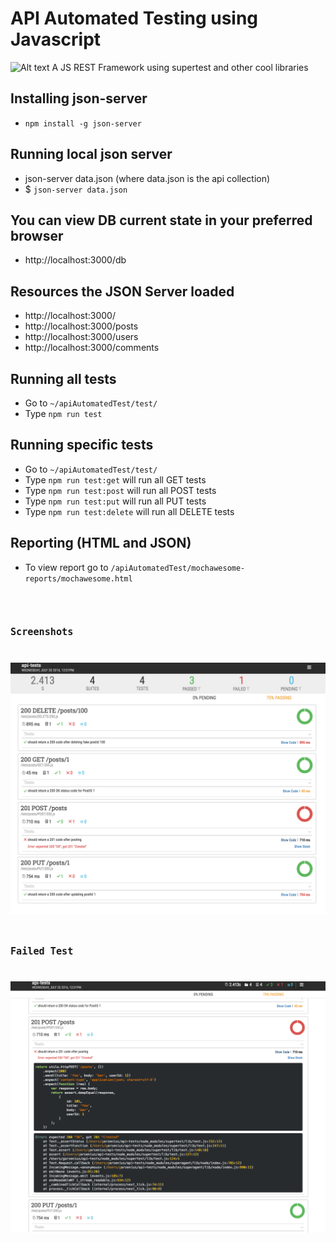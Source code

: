 # API Automated Testing using Javascript
![Alt text](https://travis-ci.org/giozom/apiAutomatedTest.svg?branch=master)
 A JS REST Framework using supertest and other cool libraries
 
## Installing json-server
* <code>npm install -g json-server</code>

## Running local json server 
* json-server data.json (where data.json is the api collection)
* $ <code>json-server data.json</code>

## You can view DB current state in your preferred browser
* http://localhost:3000/db

## Resources the JSON Server loaded
* http://localhost:3000/
* http://localhost:3000/posts
* http://localhost:3000/users
* http://localhost:3000/comments

## Running all tests 
* Go to <code>~/apiAutomatedTest/test/</code>
* Type <code>npm run test</code>

## Running specific tests 
* Go to <code>~/apiAutomatedTest/test/</code>
* Type <code>npm run test:get</code> will run all GET tests
* Type <code>npm run test:post</code> will run all POST tests
* Type <code>npm run test:put</code> will run all PUT tests
* Type <code>npm run test:delete</code> will run all DELETE tests

## Reporting (HTML and JSON)
* To view report go to <code>/apiAutomatedTest/mochawesome-reports/mochawesome.html<code>

## Screenshots
![Alt text](https://github.com/giozom/apiAutomatedTest/blob/master/HTMLReport.png "HTML Report")

## Failed Test
![Alt text](https://github.com/giozom/apiAutomatedTest/blob/master/HTMLReport_FailedTest.png "HTML Report")
